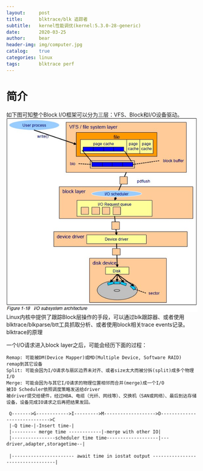 ```yaml
---
layout:     post
title:      blktrace/blk 追踪者
subtitle:   kernel性能调优(kernel:5.3.0-28-generic)
date:       2020-03-25
author:     bear
header-img: img/computer.jpg
catalog:    true
categories: linux
tags:       blktrace perf
--- 
```

# 简介
如下图可知整个Block I/O框架可以分为三层：VFS、Block和I/O设备驱动。
![blockIOFramework][0]
Linux内核中提供了跟踪Block层操作的手段，可以通过blk跟踪器、或者使用blktrace/blkparse/btt工具抓取分析、或者使用block相关trace events记录。
blktrace的原理

一个I/O请求进入block layer之后，可能会经历下面的过程：

    Remap: 可能被DM(Device Mapper)或MD(Multiple Device, Software RAID) remap到其它设备
    Split: 可能会因为I/O请求与扇区边界未对齐、或者size太大而被分拆(split)成多个物理I/O
    Merge: 可能会因为与其它I/O请求的物理位置相邻而合并(merge)成一个I/O
    被IO Scheduler依照调度策略发送给driver
    被driver提交给硬件，经过HBA、电缆（光纤、网线等）、交换机（SAN或网络）、最后到达存储设备，设备完成IO请求之后再把结果发回。


```shell
 Q------->G------------>I--------->M------------------->D----------------------------->C
 |-Q time-|-Insert time-|
 |--------- merge time ------------|-merge with other IO|
 |----------------scheduler time time-------------------|---driver,adapter,storagetime--|
 
 |----------------------- await time in iostat output ----------------------------------|
```

[0]: /img/perf/blockIOFramework.png
